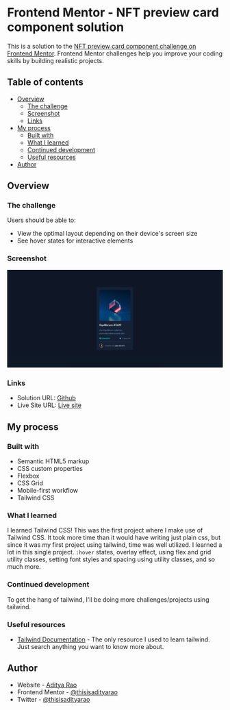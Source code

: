 # Frontend Mentor - NFT preview card component solution

This is a solution to the [NFT preview card component challenge on Frontend Mentor](https://www.frontendmentor.io/challenges/nft-preview-card-component-SbdUL_w0U). Frontend Mentor challenges help you improve your coding skills by building realistic projects.

## Table of contents

- [Overview](#overview)
  - [The challenge](#the-challenge)
  - [Screenshot](#screenshot)
  - [Links](#links)
- [My process](#my-process)
  - [Built with](#built-with)
  - [What I learned](#what-i-learned)
  - [Continued development](#continued-development)
  - [Useful resources](#useful-resources)
- [Author](#author)

## Overview

### The challenge

Users should be able to:

- View the optimal layout depending on their device's screen size
- See hover states for interactive elements

### Screenshot

![](./screenshot-desktop.png)

### Links

- Solution URL: [Github](https://github.com/thisisadityarao/nft-preview-card-component)
- Live Site URL: [Live site](https://nft-preview-card-component-fawn-tau.vercel.app/)

## My process

### Built with

- Semantic HTML5 markup
- CSS custom properties
- Flexbox
- CSS Grid
- Mobile-first workflow
- Tailwind CSS

### What I learned

I learned Tailwind CSS! This was the first project where I make use of Tailwind CSS. It took more time than it would have writing just plain css, but since it was my first project using tailwind, time was well utilized. I learned a lot in this single project. `:hover` states, overlay effect, using flex and grid utility classes, setting font styles and spacing using utility classes, and so much more.

### Continued development

To get the hang of tailwind, I'll be doing more challenges/projects using tailwind.

### Useful resources

- [Tailwind Documentation](https://tailwindcss.com/docs/installation) - The only resource I used to learn tailwind. Just search anything you want to know more about.

## Author

- Website - [Aditya Rao](https://adityarao.netlify.app/)
- Frontend Mentor - [@thisisadityarao](https://www.frontendmentor.io/profile/thisisadityarao)
- Twitter - [@thisisadityarao](https://www.twitter.com/thisisadityarao)
